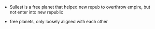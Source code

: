 - Sullest is a free planet that helped new repub to overthrow empire, but not enter into new republic

- free planets, only loosely aligned with each other